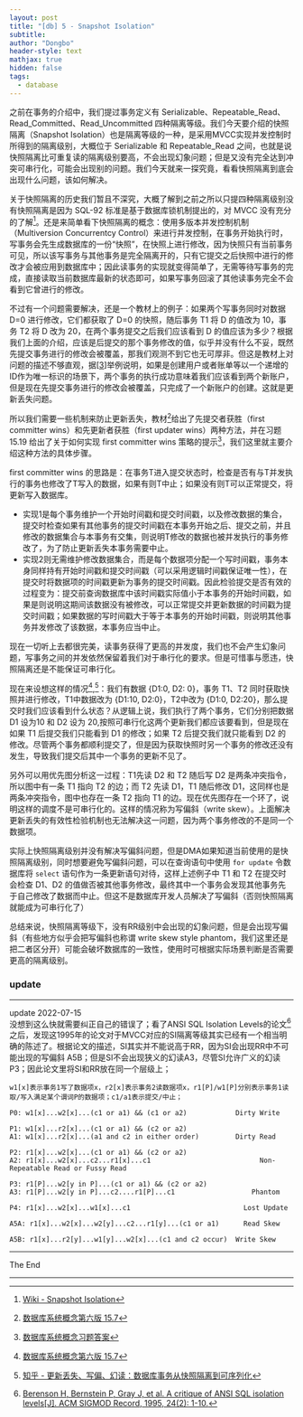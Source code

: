 ```yaml
---
layout: post
title: "[db] 5 - Snapshot Isolation"
subtitle: 
author: "Dongbo"
header-style: text
mathjax: true
hidden: false
tags:
  - database
---
```


之前在事务的介绍中，我们提过事务定义有 Serializable、Repeatable_Read、Read_Committed、Read_Uncommitted 四种隔离等级。我们今天要介绍的快照隔离（Snapshot Isolation）也是隔离等级的一种，是采用MVCC实现并发控制时所得到的隔离级别，大概位于 Serializable 和 Repeatable_Read 之间，也就是说快照隔离比可重复读的隔离级别要高，不会出现幻象问题；但是又没有完全达到冲突可串行化，可能会出现别的问题。我们今天就来一探究竟，看看快照隔离到底会出现什么问题，该如何解决。

关于快照隔离的历史我们暂且不深究，大概了解到之前之所以只提四种隔离级别没有快照隔离是因为 SQL-92 标准是基于数据库锁机制提出的，对 MVCC 没有充分的了解[^0]。还是来简单看下快照隔离的概念：使用多版本并发控制机制（Multiversion Concurrentcy Control）来进行并发控制，在事务开始执行时，写事务会先生成数据库的一份“快照”，在快照上进行修改，因为快照只有当前事务可见，所以该写事务与其他事务是完全隔离开的，只有它提交之后快照中进行的修改才会被应用到数据库中；因此读事务的实现就变得简单了，无需等待写事务的完成，直接读取当前数据库最新的状态即可，如果写事务回滚了其他读事务完全不会看到它曾进行的修改。

不过有一个问题需要解决，还是一个教材上的例子：如果两个写事务同时对数据 D=0 进行修改，它们都获取了 D=0 的快照，随后事务 T1 将 D 的值改为 10，事务 T2 将 D 改为 20，在两个事务提交之后我们应该看到 D 的值应该为多少？根据我们上面的介绍，应该是后提交的那个事务修改的值，似乎并没有什么不妥，既然先提交事务进行的修改会被覆盖，那我们观测不到它也无可厚非。但这是教材上对问题的描述不够直观，据\[[3]]举例说明，如果是创建用户或者账单等以一个递增的ID作为唯一标识的场景下，两个事务的执行成功意味着我们应该看到两个新账户，但是现在先提交事务进行的修改会被覆盖，只完成了一个新账户的创建。这就是更新丢失问题。

所以我们需要一些机制来防止更新丢失，教材[^1]给出了先提交者获胜（first committer wins）和先更新者获胜（first updater wins）两种方法，并在习题 15.19 给出了关于如何实现 first committer wins 策略的提示[^2]，我们这里就主要介绍这种方法的具体步骤。

first committer wins 的思路是：在事务T进入提交状态时，检查是否有与T并发执行的事务也修改了T写入的数据，如果有则T中止；如果没有则T可以正常提交，将更新写入数据库。

- 实现1是每个事务维护一个开始时间戳和提交时间戳，以及修改数据的集合，提交时检查如果有其他事务的提交时间戳在本事务开始之后、提交之前，并且修改的数据集合与本事务有交集，则说明T修改的数据也被并发执行的事务修改了，为了防止更新丢失本事务需要中止。
- 实现2则无需维护修改数据集合，而是每个数据项分配一个写时间戳，事务本身同样持有开始时间戳和提交时间戳（可以采用逻辑时间戳保证唯一性），在提交时将数据项的时间戳更新为事务的提交时间戳。因此检验提交是否有效的过程变为：提交前查询数据库中该时间戳实际值小于本事务的开始时间戳，如果是则说明这期间该数据没有被修改，可以正常提交并更新数据的时间戳为提交时间戳；如果数据的写时间戳大于等于本事务的开始时间戳，则说明其他事务并发修改了该数据，本事务应当中止。

现在一切听上去都很完美，读事务获得了更高的并发度，我们也不会产生幻象问题，写事务之间的并发依然保留着我们对于串行化的要求。但是可惜事与愿违，快照隔离还是不能保证可串行化。

现在来设想这样的情况[^1],[^3]：我们有数据 {D1:0, D2: 0}，事务 T1、T2 同时获取快照并进行修改，T1中数据改为 {D1:10, D2:0}，T2中改为 {D1:0, D2:20}，那么提交时我们应该看到什么状态？从逻辑上说，我们执行了两个事务，它们分别把数据 D1 设为10 和 D2 设为 20,按照可串行化这两个更新我们都应该要看到，但是现在如果 T1 后提交我们只能看到 D1 的修改；如果 T2 后提交我们就只能看到 D2 的修改。尽管两个事务都顺利提交了，但是因为获取快照时另一个事务的修改还没有发生，导致我们提交后其中一个事务的更新不见了。

另外可以用优先图分析这一过程：T1先读 D2 和 T2 随后写 D2 是两条冲突指令，所以图中有一条 T1 指向 T2 的边；而 T2 先读 D1，T1 随后修改 D1，这同样也是两条冲突指令，图中也存在一条 T2 指向 T1 的边。现在优先图存在一个环了，说明这样的调度不是可串行化的。这样的情况称为写偏斜（write skew）。上面解决更新丢失的有效性检验机制也无法解决这一问题，因为两个事务修改的不是同一个数据项。

实际上快照隔离级别并没有解决写偏斜问题，但是DMA如果知道当前使用的是快照隔离级别，同时想要避免写偏斜问题，可以在查询语句中使用 `for update` 令数据库将 `select` 语句作为一条更新语句对待，这样上述例子中 T1 和 T2 在提交时会检查 D1、D2 的值做否被其他事务修改，最终其中一个事务会发现其他事务先于自己修改了数据而中止。但这不是数据库开发人员解决了写偏斜（否则快照隔离就能成为可串行化了）

总结来说，快照隔离等级下，没有RR级别中会出现的幻象问题，但是会出现写偏斜（有些地方似乎会把写偏斜也称谓 write skew style phantom，我们这里还是把二者区分开）可能会破坏数据库的一致性，使用时可根据实际场景判断是否需要更高的隔离级别。

### update 

---
update 2022-07-15  
没想到这么快就需要纠正自己的错误了；看了ANSI SQL Isolation Levels的论文[^4]之后，发现这1995年的论文对于MVCC对应的SI隔离等级其实已经有一个相当明确的陈述了。根据论文的描述，SI其实并不能说高于RR，因为SI会出现RR中不可能出现的写偏斜 A5B；但是SI不会出现狭义的幻读A3，尽管SI允许广义的幻读P3；因此论文里将SI和RR放在同一个层级上；


```
w1[x]表示事务1写了数据项x，r2[x]表示事务2读数据项x，r1[P]/w1[P]分别表示事务1读取/写入满足某个谓词P的数据项；c1/a1表示提交/中止；

P0: w1[x]...w2[x]...(c1 or a1) && (c1 or a2)            Dirty Write

P1: w1[x]...r2[x]...(c1 or a1) && (c2 or a2)
A1: w1[x]...r2[x]...(a1 and c2 in either order)	        Dirty Read

P2: r1[x]...w2[x]...(c1 or a1) && (c2 or a2)
A2: r1[x]...w2[x]...c2...r1[x]...c1				              Non-Repeatable Read or Fussy Read

P3: r1[P]...w2[y in P]...(c1 or a1) && (c2 or a2)
A3: r1[P]...w2[y in P]...c2....r1[P]...c1 			        Phantom

P4: r1[x]...w2[x]...w1[x]...c1		                      Lost Update

A5A: r1[x]...w2[x]...w2[y]...c2...r1[y]...(c1 or a1)	  Read Skew

A5B: r1[x]...r2[y]...w1[y]...w2[x]...(c1 and c2 occur)	Write Skew
```
---

The End

------------------

[^0]: [Wiki - Snapshot Isolation](https://zh.wikipedia.org/wiki/%E5%BF%AB%E7%85%A7%E9%9A%94%E7%A6%BB)
[^1]: [数据库系统概念第六版 15.7]()
[^2]: [数据库系统概念习题答案](https://www.db-book.com/db6/practice-exer-dir/15s.pdf)
[^3]: [知乎 - 更新丢失、写偏、幻读：数据库事务从快照隔离到可序列化][3]
[^4]: [Berenson H, Bernstein P, Gray J, et al. A critique of ANSI SQL isolation levels[J]. ACM SIGMOD Record, 1995, 24(2): 1-10.][4]

[3]: https://zhuanlan.zhihu.com/p/339710842
[4]: https://www.microsoft.com/en-us/research/wp-content/uploads/2016/02/tr-95-51.pdf